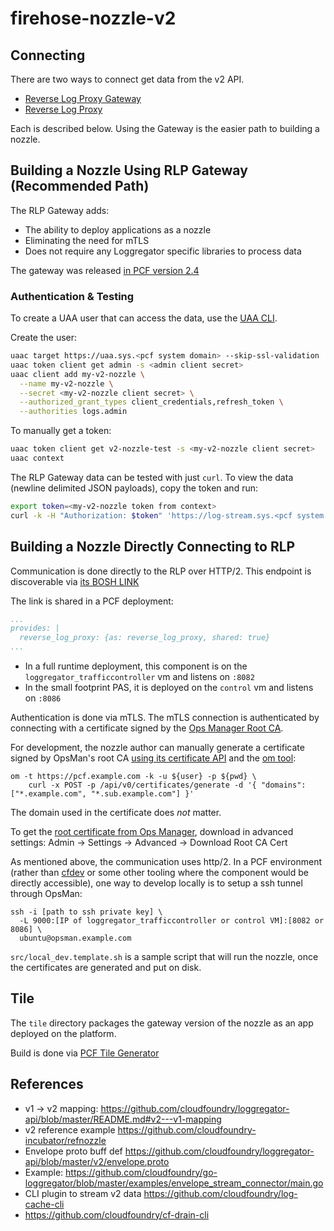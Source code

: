 # firehose-nozzle-v2

## Connecting

There are two ways to connect get data from the v2 API.

* [Reverse Log Proxy Gateway](https://github.com/cloudfoundry/loggregator/blob/master/docs/rlp_gateway.md)
* [Reverse Log Proxy](https://github.com/cloudfoundry/loggregator-release/tree/develop/jobs/reverse_log_proxy)

Each is described below. Using the Gateway is the easier path to building a nozzle.

## Building a Nozzle Using RLP Gateway (Recommended Path)

The RLP Gateway adds:
* The ability to deploy applications as a nozzle
* Eliminating the need for mTLS
* Does not require any Loggregator specific libraries to process data

The gateway was released [in PCF version 2.4](https://docs.pivotal.io/pivotalcf/2-4/pcf-release-notes/runtime-rn.html#-loggregator-v2-api-is-readable-through-rlp-gateway)

### Authentication & Testing
To create a UAA user that can access the data, use
the [UAA CLI](https://docs.cloudfoundry.org/uaa/uaa-user-management.html).

Create the user:

```bash
uaac target https://uaa.sys.<pcf system domain> --skip-ssl-validation
uaac token client get admin -s <admin client secret>
uaac client add my-v2-nozzle \
  --name my-v2-nozzle \
  --secret <my-v2-nozzle client secret> \
  --authorized_grant_types client_credentials,refresh_token \
  --authorities logs.admin
```

To manually get a token:

```bash
uaac token client get v2-nozzle-test -s <my-v2-nozzle client secret>
uaac context
``` 

The RLP Gateway data can be tested with just `curl`. To view the 
data (newline delimited JSON payloads), copy the token and run:
```bash
export token=<my-v2-nozzle token from context>
curl -k -H "Authorization: $token" 'https://log-stream.sys.<pcf system domain>/v2/read?counter'
```

## Building a Nozzle Directly Connecting to RLP

Communication is done directly to the RLP over HTTP/2.
This endpoint is discoverable via
[its BOSH LINK](https://github.com/cloudfoundry/loggregator-release/blob/v105.1/jobs/reverse_log_proxy/spec#L21-L25)

The link is shared in a PCF deployment:
```yaml
...
provides: |
  reverse_log_proxy: {as: reverse_log_proxy, shared: true}
...
```

* In a full runtime deployment, this component is on the `loggregator_trafficcontroller` vm and listens on `:8082`
* In the small footprint PAS, it is deployed on the `control` vm and listens on `:8086`

Authentication is done via mTLS. The mTLS connection is authenticated by connecting with a certificate signed by 
the [Ops Manager Root CA](https://docs.pivotal.io/pivotalcf/2-4/security/pcf-infrastructure/api-cert-rotation.html#-certificate-types).

For development, the nozzle author can manually generate a certificate signed by OpsMan's root CA
[using its certificate API](https://docs.pivotal.io/pivotalcf/2-4/opsman-api/#certificates)
and the [om tool](https://github.com/pivotal-cf/om):

```
om -t https://pcf.example.com -k -u ${user} -p ${pwd} \
    curl -x POST -p /api/v0/certificates/generate -d '{ "domains": ["*.example.com", "*.sub.example.com"] }'
```

The domain used in the certificate does _not_ matter.

To get the
[root certificate from Ops Manager](https://docs.pivotal.io/pivotalcf/security/pcf-infrastructure/api-cert-rotation.html#-certificate-types),
download in advanced settings:
Admin -> Settings -> Advanced -> Download Root CA Cert

As mentioned above, the communication uses http/2.
In a PCF environment (rather than [cfdev](https://github.com/cloudfoundry-incubator/cfdev)
or some other tooling where the component would be directly accessible), 
one way to develop locally is to setup a ssh tunnel through OpsMan:

```
ssh -i [path to ssh private key] \
  -L 9000:[IP of loggregator_trafficcontroller or control VM]:[8082 or 8086] \
  ubuntu@opsman.example.com
```

`src/local_dev.template.sh` is a sample script that will run the nozzle, once 
the certificates are generated and put on disk.

## Tile
The `tile` directory packages the gateway version of the nozzle as an app deployed on the platform.

Build is done via [PCF Tile Generator](https://github.com/cf-platform-eng/tile-generator/)

## References

* v1 -> v2 mapping: https://github.com/cloudfoundry/loggregator-api/blob/master/README.md#v2---v1-mapping
* v2 reference example https://github.com/cloudfoundry-incubator/refnozzle
* Envelope proto buff def https://github.com/cloudfoundry/loggregator-api/blob/master/v2/envelope.proto
* Example: https://github.com/cloudfoundry/go-loggregator/blob/master/examples/envelope_stream_connector/main.go
* CLI plugin to stream v2 data https://github.com/cloudfoundry/log-cache-cli
* https://github.com/cloudfoundry/cf-drain-cli
